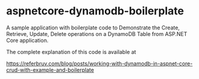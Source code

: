 # aspnetcore-dynamodb-boilerplate
A sample application with boilerplate code to Demonstrate the Create, Retrieve, Update, Delete operations on a DynamoDB Table from ASP.NET Core application.

The complete explanation of this code is available at

https://referbruv.com/blog/posts/working-with-dynamodb-in-aspnet-core-crud-with-example-and-boilerplate